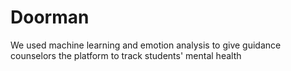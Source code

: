# Doorman
We used machine learning and emotion analysis to give guidance counselors the platform to track students' mental health
